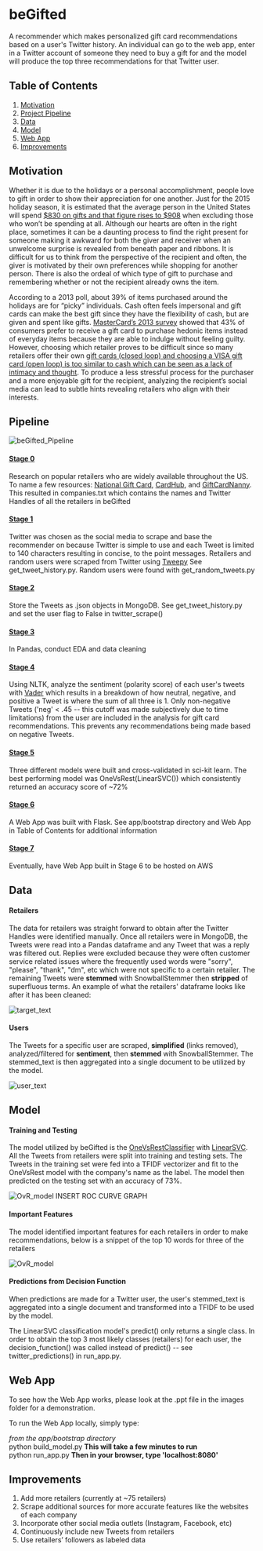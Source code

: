 beGifted
======
A recommender which makes personalized gift card recommendations based on a user's Twitter history. An individual can go to the web app, enter in a Twitter account of someone they need to buy a gift for and the model will produce the top three recommendations for that Twitter user.

## Table of Contents
1. [Motivation](#motivation)
2. [Project Pipeline](#pipeline)
3. [Data](#data)
4. [Model](#model)
5. [Web App](#web-app)
6. [Improvements](#improvements)


## Motivation
Whether it is due to the holidays or a personal accomplishment, people love to gift in order to show their appreciation for one another. Just for the 2015 holiday season, it is estimated that the average person in the United States will spend [$830 on gifts and that figure rises to $908](http://www.gallup.com/poll/186620/americans-plan-spending-lot-christmas.aspx) when excluding those who won’t be spending at all. Although our hearts are often in the right place, sometimes it can be a daunting process to find the right present for someone making it awkward for both the giver and receiver when an unwelcome surprise is revealed from beneath paper and ribbons. It is difficult for us to think from the perspective of the recipient and often, the giver is motivated by their own preferences while shopping for another person. There is also the ordeal of which type of gift to purchase and remembering whether or not the recipient already owns the item.


According to a 2013 poll, about 39% of items purchased around the holidays are for “picky” individuals. Cash often feels impersonal and gift cards can make the best gift since they have the flexibility of cash, but are given and spent like gifts. [MasterCard’s 2013 survey](http://www.spsp.org/news-center/press-releases/psychology-gift-giving-and-receiving) showed that 43% of consumers prefer to receive a gift card to purchase hedonic items instead of everyday items because they are able to indulge without feeling guilty. However, choosing which retailer proves to be difficult since so many retailers offer their own [gift cards (closed loop) and choosing a VISA gift card (open loop) is too similar to cash which can be seen as a lack of intimacy and thought]( http://blog.motivemetrics.com/the-psychology-of-holiday-gifts-are-gift-cards-impersonal-or-appreciated).
To produce a less stressful process for the purchaser and a more enjoyable gift for the recipient, analyzing the recipient’s social media can lead to subtle hints revealing retailers who align with their interests.

## Pipeline

![beGifted_Pipeline](./images/Pipeline.004.jpg)

#### <u>Stage 0</u>
Research on popular retailers who are widely available throughout the US. To name a few resources: [National Gift Card](http://www.ngc-group.com/), [CardHub](http://www.cardhub.com/edu/8-things-to-know-about-gift-cards/), and [GiftCardNanny](http://www.giftcardgranny.com/statistics/). This resulted in companies.txt which contains the names and Twitter Handles of all the retailers in beGifted

#### <u>Stage 1</u>
Twitter was chosen as the social media to scrape and base the recommender on because Twitter is simple to use and each Tweet is limited to 140 characters resulting in concise, to the point messages. Retailers and random users were scraped from Twitter using [Tweepy](https://github.com/tweepy/tweepy) See get_tweet_history.py. Random users were found with get_random_tweets.py

#### <u>Stage 2</u>
Store the Tweets as .json objects in MongoDB. See get_tweet_history.py and set the user flag to False in twitter_scrape()

#### <u>Stage 3</u>
In Pandas, conduct EDA and data cleaning

#### <u>Stage 4</u>
Using NLTK, analyze the sentiment (polarity score) of each user's tweets with [Vader](http://www.nltk.org/_modules/nltk/sentiment/vader.html) which results in a breakdown of how neutral, negative, and positive a Tweet is where the sum of all three is 1. Only non-negative Tweets ('neg' < .45 -- this cutoff was made subjectively due to time limitations) from the user are included in the analysis for gift card recommendations. This prevents any recommendations being made based on negative Tweets.

#### <u>Stage 5</u>
Three different models were built and cross-validated in sci-kit learn. The best performing model was OneVsRest(LinearSVC()) which consistently returned an accuracy score of ~72%

#### <u>Stage 6</u>
A Web App was built with Flask. See app/bootstrap directory and Web App in Table of Contents for additional information

#### <u>Stage 7</u>
Eventually, have Web App built in Stage 6 to be hosted on AWS

## Data

#### Retailers
The data for retailers was straight forward to obtain after the Twitter Handles were identified manually. Once all retailers were in MongoDB, the Tweets were read into a Pandas dataframe and any Tweet that was a reply was filtered out. Replies were excluded because they were often customer service related issues where the frequently used words were "sorry", "please", "thank", "dm", etc which were not specific to a certain retailer. The remaining Tweets were **stemmed** with SnowballStemmer then **stripped** of superfluous terms. An example of what the retailers' dataframe looks like after it has been cleaned:

![target_text](./images/sample_company_text.jpg)

#### Users
The Tweets for a specific user are scraped, **simplified** (links removed), analyzed/filtered for **sentiment**, then **stemmed** with SnowballStemmer. The stemmed_text is then aggregated into a single document to be utilized by the model.

![user_text](./images/sample_user_text.jpg)

## Model
#### Training and Testing
The model utilized by beGifted is the [OneVsRestClassifier](http://scikit-learn.org/stable/modules/generated/sklearn.multiclass.OneVsRestClassifier.html) with [LinearSVC](http://scikit-learn.org/stable/modules/generated/sklearn.svm.LinearSVC.html). All the Tweets from retailers were split into training and testing sets. The Tweets in the training set were fed into a TFIDF vectorizer and fit to the OneVsRest model with the company's name as the label. The model then predicted on the testing set with an accuracy of 73%.

![OvR_model](./images/OvR.jpg)
INSERT ROC CURVE GRAPH

#### Important Features
The model identified important features for each retailers in order to make recommendations, below is a snippet of the top 10 words for three of the retailers

![OvR_model](./images/feature_importance.jpg)

#### Predictions from Decision Function
When predictions are made for a Twitter user, the user's stemmed_text is aggregated into a single document and transformed into a TFIDF to be used by the model.

The LinearSVC classification model's predict() only returns a single class. In order to obtain the top 3 most likely classes (retailers) for each user, the decision_function() was called instead of predict() -- see twitter_predictions() in run_app.py.

## Web App
To see how the Web App works, please look at the .ppt file in the images folder for a demonstration.

To run the Web App locally, simply type:

*from the app/bootstrap directory*
<br>python build_model.py     <b> This will take a few minutes to run </b>
<br>python run_app.py <b>Then in your browser, type 'localhost:8080' </b>

## Improvements
1. Add more retailers (currently at ~75 retailers)
2. Scrape additional sources for more accurate features like the websites of each company
3. Incorporate other social media outlets (Instagram, Facebook, etc)
4. Continuously include new Tweets from retailers
5. Use retailers’ followers as labeled data

